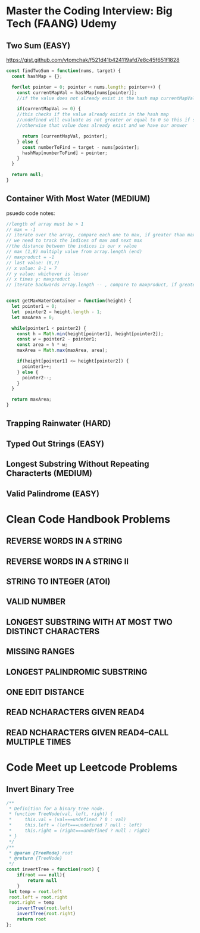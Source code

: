 # Master the Coding Interview: Big Tech (FAANG) Udemy
## Two Sum (EASY)
https://gist.github.com/vtomchak/f521d41b424119afd7e8c45f651f1828
```javascript
const findTwoSum = function(nums, target) {
  const hashMap = {};

  for(let pointer = 0; pointer < nums.length; pointer++) {
    const currentMapVal = hashMap[nums[pointer]];
    //if the value does not already exist in the hash map currentMapVal will be undefined

    if(currentMapVal >= 0) {
    //this checks if the value already exists in the hash map
    //undefined will evaluate as not greater or equal to 0 so this if statement will fail if value doesnt exist
    //otherwise that value does already exist and we have our answer

      return [currentMapVal, pointer];
    } else {
      const numberToFind = target - nums[pointer];
      hashMap[numberToFind] = pointer;
    }
  }

  return null;
}
```
## Container With Most Water (MEDIUM)
psuedo code notes:
```javascript
//length of array must be > 1
// max = -1
// iterate over the array, compare each one to max, if greater than max replace it
// we need to track the indices of max and next max
//the distance between the indices is our x value
// max (1,8) multiply value from array.length (end)
// maxproduct = -1
// last value: (8,7)
// x value: 8-1 = 7
// y value: whichever is lesser
// x times y: maxproduct
// iterate backwards array.length -- , compare to maxproduct, if greater replace, if not return


const getMaxWaterContainer = function(height) {
  let pointer1 = 0;
  let  pointer2 = height.length - 1;
  let maxArea = 0;

  while(pointer1 < pointer2) {
    const h = Math.min(height[pointer1], height[pointer2]);
    const w = pointer2 - pointer1;
    const area = h * w;
    maxArea = Math.max(maxArea, area);

    if(height[pointer1] <= height[pointer2]) {
      pointer1++;
    } else {
      pointer2--;
    }
  }

  return maxArea;
}
```

## Trapping Rainwater (HARD)
## Typed Out Strings (EASY)
## Longest Substring Without Repeating Characterts (MEDIUM)
## Valid Palindrome (EASY)
# Clean Code Handbook Problems
## REVERSE WORDS IN A STRING
## REVERSE WORDS IN A STRING II
## STRING TO INTEGER (ATOI)
## VALID NUMBER
## LONGEST SUBSTRING WITH AT MOST TWO DISTINCT CHARACTERS
## MISSING RANGES
## LONGEST PALINDROMIC SUBSTRING
## ONE EDIT DISTANCE
## READ NCHARACTERS GIVEN READ4
## READ NCHARACTERS GIVEN READ4–CALL MULTIPLE TIMES
# Code Meet up Leetcode Problems
##  Invert Binary Tree
```javascript
/**
 * Definition for a binary tree node.
 * function TreeNode(val, left, right) {
 *     this.val = (val===undefined ? 0 : val)
 *     this.left = (left===undefined ? null : left)
 *     this.right = (right===undefined ? null : right)
 * }
 */
/**
 * @param {TreeNode} root
 * @return {TreeNode}
 */
const invertTree = function(root) {
    if(root === null){
        return null
    }
 let temp = root.left
 root.left = root.right
 root.right = temp
    invertTree(root.left)
    invertTree(root.right)
    return root
};
```
